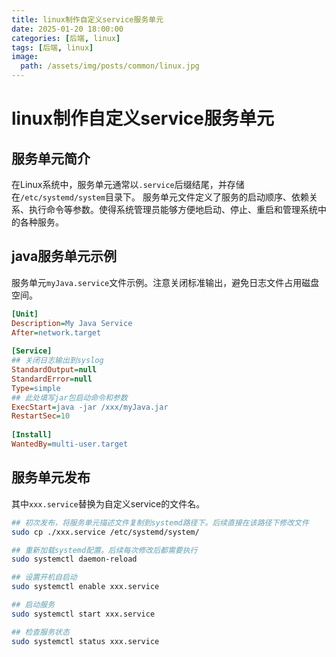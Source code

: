```yaml
---
title: linux制作自定义service服务单元
date: 2025-01-20 18:00:00
categories: [后端, linux]
tags: [后端, linux]
image:
  path: /assets/img/posts/common/linux.jpg
---
```


# linux制作自定义service服务单元

## 服务单元简介
在Linux系统中，服务单元通常以`.service`后缀结尾，并存储在`/etc/systemd/system`目录下。
服务单元文件定义了服务的启动顺序、依赖关系、执行命令等参数。使得系统管理员能够方便地启动、停止、重启和管理系统中的各种服务。

## java服务单元示例
服务单元`myJava.service`文件示例。注意关闭标准输出，避免日志文件占用磁盘空间。
```ini
[Unit]
Description=My Java Service
After=network.target
 
[Service]
## 关闭日志输出到syslog
StandardOutput=null
StandardError=null
Type=simple
## 此处填写jar包启动命令和参数
ExecStart=java -jar /xxx/myJava.jar
RestartSec=10
 
[Install]
WantedBy=multi-user.target
```

## 服务单元发布
其中`xxx.service`替换为自定义service的文件名。
```sh
## 初次发布，将服务单元描述文件复制到systemd路径下。后续直接在该路径下修改文件
sudo cp ./xxx.service /etc/systemd/system/

## 重新加载systemd配置。后续每次修改后都需要执行
sudo systemctl daemon-reload

## 设置开机自启动
sudo systemctl enable xxx.service

## 启动服务
sudo systemctl start xxx.service

## 检查服务状态
sudo systemctl status xxx.service
```